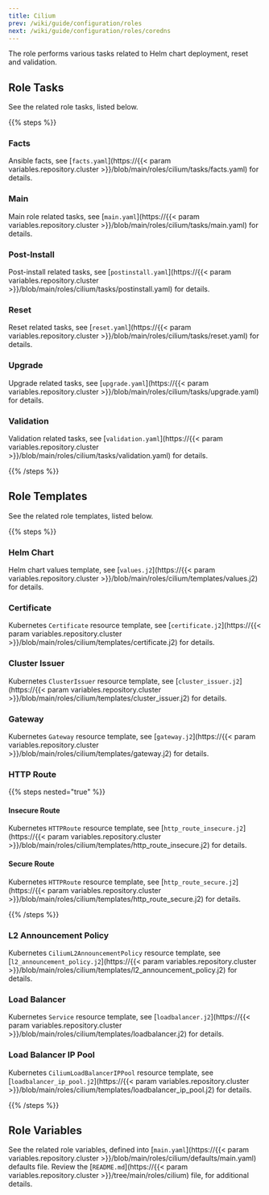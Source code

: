 ```yaml
---
title: Cilium
prev: /wiki/guide/configuration/roles
next: /wiki/guide/configuration/roles/coredns
---
```


The role performs various tasks related to Helm chart deployment, reset and validation.

<!--more-->

## Role Tasks

See the related role tasks, listed below.

{{% steps %}}

### Facts

Ansible facts, see [`facts.yaml`](https://{{< param variables.repository.cluster >}}/blob/main/roles/cilium/tasks/facts.yaml) for details.

### Main

Main role related tasks, see [`main.yaml`](https://{{< param variables.repository.cluster >}}/blob/main/roles/cilium/tasks/main.yaml) for details.

### Post-Install

Post-install related tasks, see [`postinstall.yaml`](https://{{< param variables.repository.cluster >}}/blob/main/roles/cilium/tasks/postinstall.yaml) for details.

### Reset

Reset related tasks, see [`reset.yaml`](https://{{< param variables.repository.cluster >}}/blob/main/roles/cilium/tasks/reset.yaml) for details.

### Upgrade

Upgrade related tasks, see [`upgrade.yaml`](https://{{< param variables.repository.cluster >}}/blob/main/roles/cilium/tasks/upgrade.yaml) for details.

### Validation

Validation related tasks, see [`validation.yaml`](https://{{< param variables.repository.cluster >}}/blob/main/roles/cilium/tasks/validation.yaml) for details.

{{% /steps %}}

## Role Templates

See the related role templates, listed below.

{{% steps %}}

### Helm Chart

Helm chart values template, see [`values.j2`](https://{{< param variables.repository.cluster >}}/blob/main/roles/cilium/templates/values.j2) for details.

### Certificate

Kubernetes `Certificate` resource template, see [`certificate.j2`](https://{{< param variables.repository.cluster >}}/blob/main/roles/cilium/templates/certificate.j2) for details.

### Cluster Issuer

Kubernetes `ClusterIssuer` resource template, see [`cluster_issuer.j2`](https://{{< param variables.repository.cluster >}}/blob/main/roles/cilium/templates/cluster_issuer.j2) for details.

### Gateway

Kubernetes `Gateway` resource template, see [`gateway.j2`](https://{{< param variables.repository.cluster >}}/blob/main/roles/cilium/templates/gateway.j2) for details.

### HTTP Route

{{% steps nested="true" %}}

#### Insecure Route

Kubernetes `HTTPRoute` resource template, see [`http_route_insecure.j2`](https://{{< param variables.repository.cluster >}}/blob/main/roles/cilium/templates/http_route_insecure.j2) for details.

#### Secure Route

Kubernetes `HTTPRoute` resource template, see [`http_route_secure.j2`](https://{{< param variables.repository.cluster >}}/blob/main/roles/cilium/templates/http_route_secure.j2) for details.

{{% /steps %}}

### L2 Announcement Policy

Kubernetes `CiliumL2AnnouncementPolicy` resource template, see [`l2_announcement_policy.j2`](https://{{< param variables.repository.cluster >}}/blob/main/roles/cilium/templates/l2_announcement_policy.j2) for details.

### Load Balancer

Kubernetes `Service` resource template, see [`loadbalancer.j2`](https://{{< param variables.repository.cluster >}}/blob/main/roles/cilium/templates/loadbalancer.j2) for details.

### Load Balancer IP Pool

Kubernetes `CiliumLoadBalancerIPPool` resource template, see [`loadbalancer_ip_pool.j2`](https://{{< param variables.repository.cluster >}}/blob/main/roles/cilium/templates/loadbalancer_ip_pool.j2) for details.

{{% /steps %}}

## Role Variables

See the related role variables, defined into [`main.yaml`](https://{{< param variables.repository.cluster >}}/blob/main/roles/cilium/defaults/main.yaml) defaults file. Review the [`README.md`](https://{{< param variables.repository.cluster >}}/tree/main/roles/cilium) file, for additional details.
